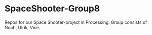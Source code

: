 # SpaceShooter-Group8
Repos for our Space Shooter-project in Processing. Group consists of Noah, Ulrik, Vice.

